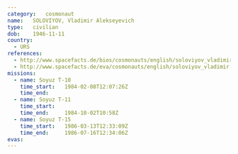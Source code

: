 ```yaml
---
category:	cosmonaut
name:	SOLOVIYOV, Vladimir Alekseyevich 
type:	civilian
dob:	1946-11-11
country:
  - URS
references:
  - http://www.spacefacts.de/bios/cosmonauts/english/soloviyov_vladimir.htm
  - http://www.spacefacts.de/eva/cosmonauts/english/soloviyov_vladimir.htm
missions:
  - name: Soyuz T-10
    time_start:   1984-02-08T12:07:26Z
    time_end:     
  - name: Soyuz T-11
    time_start:   
    time_end:     1984-10-02T10:58Z
  - name: Soyuz T-15
    time_start:   1986-03-13T12:33:09Z
    time_end:     1986-07-16T12:34:06Z
evas:
---
```

